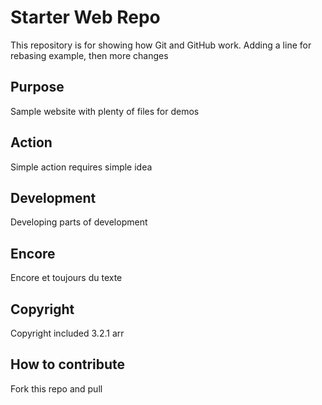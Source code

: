 # Starter Web Repo

This repository is for showing how Git and GitHub work. Adding a line for rebasing example, then more changes 

## Purpose

Sample website with plenty of files for demos

## Action

Simple action requires simple idea

## Development

Developing parts of development

## Encore

Encore et toujours du texte

## Copyright

Copyright included 3.2.1 arr

## How to contribute

Fork this repo and pull